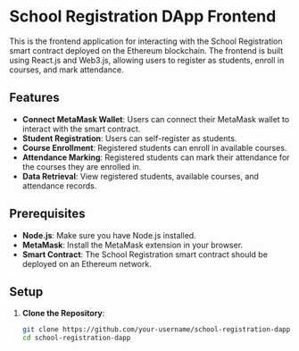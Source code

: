 # School Registration DApp Frontend

This is the frontend application for interacting with the School Registration smart contract deployed on the Ethereum blockchain. The frontend is built using React.js and Web3.js, allowing users to register as students, enroll in courses, and mark attendance.

## Features

- **Connect MetaMask Wallet**: Users can connect their MetaMask wallet to interact with the smart contract.
- **Student Registration**: Users can self-register as students.
- **Course Enrollment**: Registered students can enroll in available courses.
- **Attendance Marking**: Registered students can mark their attendance for the courses they are enrolled in.
- **Data Retrieval**: View registered students, available courses, and attendance records.

## Prerequisites

- **Node.js**: Make sure you have Node.js installed.
- **MetaMask**: Install the MetaMask extension in your browser.
- **Smart Contract**: The School Registration smart contract should be deployed on an Ethereum network.

## Setup

1. **Clone the Repository**:
   ```bash
   git clone https://github.com/your-username/school-registration-dapp.git
   cd school-registration-dapp

